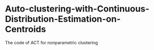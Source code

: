 # Auto-clustering-with-Continuous-Distribution-Estimation-on-Centroids
The code of ACT for nonparametric clustering
